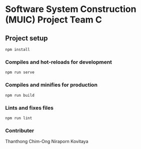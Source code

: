 # Software System Construction (MUIC) Project Team C

## Project setup
```
npm install
```

### Compiles and hot-reloads for development
```
npm run serve
```

### Compiles and minifies for production
```
npm run build
```

### Lints and fixes files
```
npm run lint
```

### Contributer
Thanthong Chim-Ong
Niraporn Kovitaya
